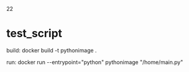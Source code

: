 22
# test_script

build:
docker build -t pythonimage .

run:
docker run --entrypoint="python" pythonimage "/home/main.py"
